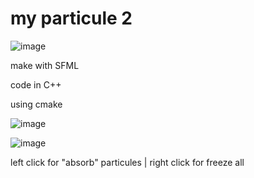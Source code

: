 ﻿# my particule 2

![image](https://user-images.githubusercontent.com/91668112/189925957-c7f4b313-1734-4655-9709-8f99d7931df7.png)

make with SFML

code in C++

using cmake

![image](https://user-images.githubusercontent.com/91668112/189926154-cc27a7ef-c685-4f27-84a5-4481fe991bf1.png)

![image](https://user-images.githubusercontent.com/91668112/189926176-76636926-b358-430b-ab0f-a7f6bc6c3d2d.png)


left click for "absorb" particules | right click for freeze all
